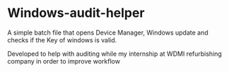 # Windows-audit-helper
A simple batch file that opens Device Manager, Windows update and checks if the Key of windows is valid.

Developed to help with auditing while my internship at WDMI refurbishing company in order to improve workflow

